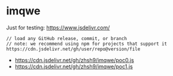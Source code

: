# imqwe

Just for testing: https://www.jsdelivr.com/

```
// load any GitHub release, commit, or branch
// note: we recommend using npm for projects that support it
https://cdn.jsdelivr.net/gh/user/repo@version/file
```

- https://cdn.jsdelivr.net/gh/zhsh9/imqwe/poc0.js
- https://cdn.jsdelivr.net/gh/zhsh9/imqwe/poc1.js
